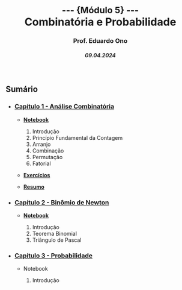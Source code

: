 
<h1 align="center"><sup>--- {Módulo 5} ---</sup><br>Combinatória e Probabilidade</h1>
<h3 align="center">Prof. Eduardo Ono</h3>
<h5 align="center">09.04.2024</h5>

&nbsp;

## Sumário

* ### [Capítulo 1 - Análise Combinatória](./01-analise-combinatoria/)

  * [__Notebook__](./01-analise-combinatoria/analise-combinatoria.ipynb)

      1. Introdução
      1. Princípio Fundamental da Contagem
      1. Arranjo
      1. Combinação
      1. Permutação
      1. Fatorial

  * [__Exercícios__](./)

  * [__Resumo__](./)

* ### [Capítulo 2 - Binômio de Newton](./02-binomio-de-newton/)

  * [__Notebook__](./02-binomio-de-newton/binomio-de-newton.ipynb)

      1. Introdução
      1. Teorema Binomial
      1. Triângulo de Pascal

* ### [Capítulo 3 - Probabilidade](./03-probabilidade/)

  * Notebook

      1. Introdução

&nbsp;
